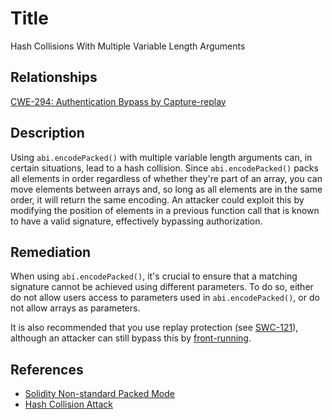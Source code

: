 # Title
Hash Collisions With Multiple Variable Length Arguments

## Relationships
[CWE-294: Authentication Bypass by Capture-replay](https://cwe.mitre.org/data/definitions/294.html)

## Description
Using `abi.encodePacked()` with multiple variable length arguments can, in certain situations, lead to a hash collision. Since `abi.encodePacked()` packs all elements in order regardless of whether they're part of an array, you can move elements between arrays and, so long as all elements are in the same order, it will return the same encoding. An attacker could exploit this by modifying the position of elements in a previous function call that is known to have a valid signature, effectively bypassing authorization.

## Remediation
When using `abi.encodePacked()`, it's crucial to ensure that a matching signature cannot be achieved using different parameters. To do so, either do not allow users access to parameters used in `abi.encodePacked()`, or do not allow arrays as parameters.

It is also recommended that you use replay protection (see [SWC-121](./SWC-121.md)), although an attacker can still bypass this by [front-running](./SWC-114.md).

## References
- [Solidity Non-standard Packed Mode](https://solidity.readthedocs.io/en/v0.5.3/abi-spec.html#non-standard-packed-mode)
- [Hash Collision Attack](https://learncryptography.com/hash-functions/hash-collision-attack)
